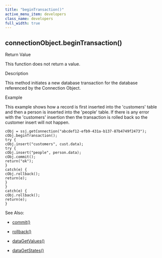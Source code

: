 ```yaml
---
title: "beginTransaction()"
active_menu_item: developers
class_name: developers
full_width: true
---
```



## connectionObject.beginTransaction()

Return Value

This function does not return a value.

Description

This method initiates a new database transaction for the database referenced by the Connection Object.

Example

This example shows how a record is first inserted into the 'customers' table and then a person is inserted into the 'people' table. If there is any error with the 'customers' insertion then the transaction is rolled back so the customer insert will not happen.

    cObj = ssj.getConnection("abcdef12-efb9-431a-b137-87b4749f2473");
    cObj.beginTransaction();
    try {
    cObj.insert("customers", cust.data);
    try {
    cObj.insert("people", person.data);
    cObj.commit();
    return("ok");
    }
    catch(e) {
    cObj.rollback();
    return(e);
    }
    }
    catch(e) {
    cObj.rollback();
    return(e);
    }
   

See Also:

 - [commit()](commit.htm)

 - [rollback()](rollback.htm)

 - [dataGetValues()](../../../client-api/widget-data-state-manipulation/datagetvalues.htm)

 - [dataGetStates()](../../../client-api/widget-data-state-manipulation/datagetstates.htm)

